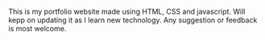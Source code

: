 This is my portfolio website made using HTML, CSS and javascript. Will kepp on updating it as I learn new technology.
Any suggestion or feedback is most welcome.
